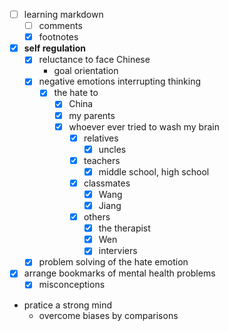 - [ ] learning markdown
    - [ ] comments
    - [x] footnotes
- [x] **self regulation**
    - [x] reluctance to face Chinese
        - goal orientation
    - [x] negative emotions interrupting thinking
        - [x] the hate to
            - [x] China
            - [x] my parents
            - [x] whoever ever tried to wash my brain
                - [x] relatives
                    - [x] uncles
                - [x] teachers
                    - [x] middle school, high school
                - [x] classmates
                    - [x] Wang
                    - [x] Jiang
                - [x] others
                    - [x] the therapist
                    - [x] Wen
                    - [x] interviers
    - [x] problem solving of the hate emotion
- [x] arrange bookmarks of mental health problems
    - [x] misconceptions 
- pratice a strong mind
    - overcome biases by comparisons        